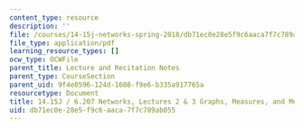 ```yaml
---
content_type: resource
description: ''
file: /courses/14-15j-networks-spring-2018/db71ec0e28e5f9c6aaca7f7c789ab055_MIT14_15JS18_lec2-3.pdf
file_type: application/pdf
learning_resource_types: []
ocw_type: OCWFile
parent_title: Lecture and Recitation Notes
parent_type: CourseSection
parent_uid: 9f4e8596-124d-1608-f9e6-b335a917765a
resourcetype: Document
title: 14.15J / 6.207 Networks, Lectures 2 & 3 Graphs, Measures, and Metrics
uid: db71ec0e-28e5-f9c6-aaca-7f7c789ab055
---
```

